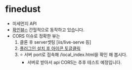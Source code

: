 # finedust
- 미세먼지 API 
- [확인뷰:fire:](https://yungvely.github.io/finedust/) 간헐적으로 동작하고 있습니다.
- CORS 이슈로 정확한 뷰는
  1. 클론 후 server셋팅 [iis/live-serve 등]
  2. [플러그인 설치 후 아이콘 토글클릭](https://mybrowseraddon.com/access-control-allow-origin.html?v=0.1.5&type=install)
  3. :star: 서버 port로 접속해 /local_index.html을 확인 해 봅시다. 
      - 서버로 받아서 api CORS는 추후 테스트 예정입니다.


